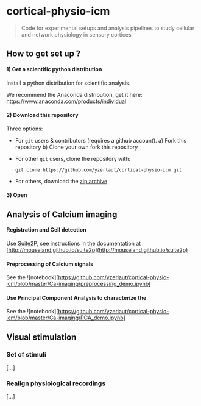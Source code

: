 # cortical-physio-icm

> Code for experimental setups and analysis pipelines to study cellular and network physiology in sensory cortices 

## How to get set up ?

#### 1) Get a scientific python distribution

Install a python distribution for scientific analysis.

We recommend the Anaconda distribution, get it here: https://www.anaconda.com/products/individual


#### 2) Download this repository

Three options:

- For `git` users & contributors (requires a github account). 
  a) Fork this repository
  b) Clone your own fork this repository
  
- For other `git` users, clone the repository with:
  ```
  git clone https://github.com/yzerlaut/cortical-physio-icm.git
  ```

- For others, download the [zip archive](https://github.com/yzerlaut/cortical-physio-icm/archive/master.zip)


#### 3) Open 

## Analysis of Calcium imaging

#### Registration and Cell detection

Use [Suite2P](https://github.com/MouseLand/suite2p), see instructions in the documentation at [http://mouseland.github.io/suite2p](http://mouseland.github.io/suite2p)

#### Preprocessing of Calcium signals

See the ![notebook][https://github.com/yzerlaut/cortical-physio-icm/blob/master/Ca-imaging/preprocessing_demo.ipynb]

#### Use Principal Component Analysis to characterize the

See the ![notebook][https://github.com/yzerlaut/cortical-physio-icm/blob/master/Ca-imaging/PCA_demo.ipynb]

## Visual stimulation

### Set of stimuli

[...]

### Realign physiological recordings

[...]

